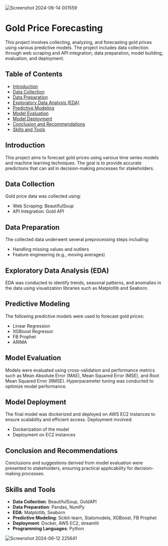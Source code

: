 ![Screenshot 2024-06-14 001559](https://github.com/Yogesh-ProITBridge/Time-series-Project/assets/151123394/85dc21e0-b17d-4231-b1eb-f2226760960f)
# Gold Price Forecasting

This project involves collecting, analyzing, and forecasting gold prices using various predictive models. The project includes data collection through web scraping and API integration, data preparation, model building, evaluation, and deployment.

## Table of Contents

- [Introduction](#introduction)
- [Data Collection](#data-collection)
- [Data Preparation](#data-preparation)
- [Exploratory Data Analysis (EDA)](#exploratory-data-analysis-eda)
- [Predictive Modeling](#predictive-modeling)
- [Model Evaluation](#model-evaluation)
- [Model Deployment](#model-deployment)
- [Conclusion and Recommendations](#conclusion-and-recommendations)
- [Skills and Tools](#skills-and-tools)


## Introduction

This project aims to forecast gold prices using various time series models and machine learning techniques. The goal is to provide accurate predictions that can aid in decision-making processes for stakeholders.

## Data Collection

Gold price data was collected using:
- Web Scraping: BeautifulSoup
- API Integration: Gold API

## Data Preparation

The collected data underwent several preprocessing steps including:
- Handling missing values and outliers
- Feature engineering (e.g., moving averages)

## Exploratory Data Analysis (EDA)

EDA was conducted to identify trends, seasonal patterns, and anomalies in the data using visualization libraries such as Matplotlib and Seaborn.

## Predictive Modeling

The following predictive models were used to forecast gold prices:
- Linear Regression
- XGBoost Regressor
- FB Prophet
- ARIMA

## Model Evaluation

Models were evaluated using cross-validation and performance metrics such as Mean Absolute Error (MAE), Mean Squared Error (MSE), and Root Mean Squared Error (RMSE). Hyperparameter tuning was conducted to optimize model performance.

## Model Deployment

The final model was dockerized and deployed on AWS EC2 instances to ensure scalability and efficient access. Deployment involved:
- Dockerization of the model
- Deployment on EC2 instances

## Conclusion and Recommendations

Conclusions and suggestions derived from model evaluation were presented to stakeholders, ensuring practical applicability for decision-making processes.

## Skills and Tools

- **Data Collection**: BeautifulSoup,  GoldAPI
- **Data Preparation**: Pandas, NumPy
- **EDA**: Matplotlib, Seaborn
- **Predictive Modeling**: Scikit-learn, Statsmodels, XGBoost, FB Prophet
- **Deployment**: Docker, AWS EC2, streamlit
- **Programming Languages**: Python




![Screenshot 2024-06-12 225641](https://github.com/Yogesh-ProITBridge/Time-series-Project/assets/151123394/b0c408a9-c4fa-4c10-a80a-aa77c2450ca3)

